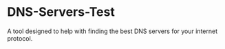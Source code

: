 # DNS-Servers-Test
A tool designed to help with finding the best DNS servers for your internet protocol.
